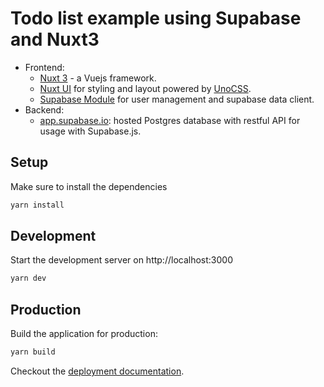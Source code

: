 # Todo list example using Supabase and Nuxt3

- Frontend:
  - [Nuxt 3](https://v3.nuxtjs.org/) - a Vuejs framework.
  - [Nuxt UI](https://github.com/nuxt/ui/) for styling and layout powered by [UnoCSS](https://github.com/antfu/unocss). 
  - [Supabase Module](https://github.com/nuxt-community/supabase-module) for user management and supabase data client.
- Backend:
  - [app.supabase.io](https://app.supabase.io/): hosted Postgres database with restful API for usage with Supabase.js.

## Setup

Make sure to install the dependencies

```bash
yarn install
```

## Development

Start the development server on http://localhost:3000

```bash
yarn dev
```

## Production

Build the application for production:

```bash
yarn build
```

Checkout the [deployment documentation](https://v3.nuxtjs.org/docs/deployment).